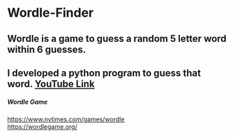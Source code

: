 # Wordle-Finder

## Wordle is a game to guess a random 5 letter word within 6 guesses.
## I developed a python program to guess that word. [YouTube Link](https://youtu.be/bsNv2LcR04c)

##### Wordle Game   
https://www.nytimes.com/games/wordle <br>
https://wordlegame.org/

            
